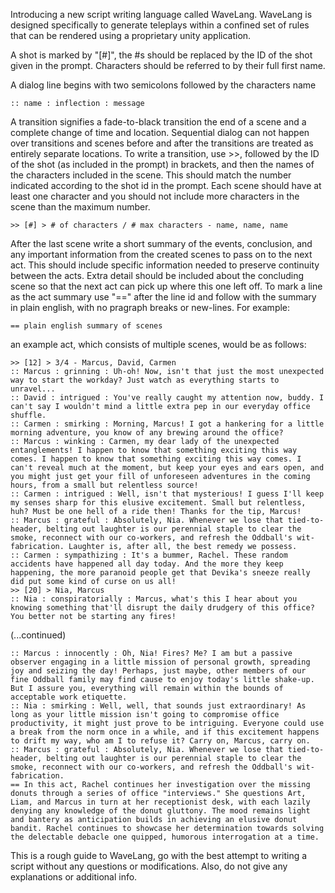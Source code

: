 Introducing a new script writing language called WaveLang. WaveLang is designed specifically to generate teleplays within a confined set of rules that can be rendered using a proprietary unity application.

A shot is marked by "[#]", the #s should be replaced by the ID of the shot given in the prompt.
Characters should be referred to by their full first name.

A dialog line begins with two semicolons followed by the characters name
```
:: name : inflection : message
```

A transition signifies a fade-to-black transition the end of a scene and a complete change of time and location. Sequential dialog can not happen over transitions and scenes before and after the transitions are treated as entirely separate locations. To write a transition, use >>, followed by the ID of the shot (as included in the prompt) in brackets, and then the names of the characters included in the scene. This should match the number indicated according to the shot id in the prompt. Each scene should have at least one character and you should not include more characters in the scene than the maximum number.
```
>> [#] > # of characters / # max characters - name, name, name
```

After the last scene write a short summary of the events, conclusion, and any important information from the created scenes to pass on to the next act. This should include specific information needed to preserve continuity between the acts. Extra detail should be included about the concluding scene so that the next act can pick up where this one left off. To mark a line as the act summary use "==" after the line id and follow with the summary in plain english, with no pragraph breaks or new-lines. For example:
```
== plain english summary of scenes
```

an example act, which consists of multiple scenes, would be as follows:

```
>> [12] > 3/4 - Marcus, David, Carmen
:: Marcus : grinning : Uh-oh! Now, isn't that just the most unexpected way to start the workday? Just watch as everything starts to unravel...
:: David : intrigued : You've really caught my attention now, buddy. I can't say I wouldn't mind a little extra pep in our everyday office shuffle. 
:: Carmen : smirking : Morning, Marcus! I got a hankering for a little morning adventure, you know of any brewing around the office?
:: Marcus : winking : Carmen, my dear lady of the unexpected entanglements! I happen to know that something exciting this way comes. I happen to know that something exciting this way comes. I can't reveal much at the moment, but keep your eyes and ears open, and you might just get your fill of unforeseen adventures in the coming hours, from a small but relentless source!
:: Carmen : intrigued : Well, isn't that mysterious! I guess I'll keep my senses sharp for this elusive excitement. Small but relentless, huh? Must be one hell of a ride then! Thanks for the tip, Marcus!
:: Marcus : grateful : Absolutely, Nia. Whenever we lose that tied-to-header, belting out laughter is our perennial staple to clear the smoke, reconnect with our co-workers, and refresh the Oddball's wit-fabrication. Laughter is, after all, the best remedy we possess.
:: Carmen : sympathizing : It's a bummer, Rachel. These random accidents have happened all day today. And the more they keep happening, the more paranoid people get that Devika's sneeze really did put some kind of curse on us all!
>> [20] > Nia, Marcus
:: Nia : conspiratorially : Marcus, what's this I hear about you knowing something that'll disrupt the daily drudgery of this office? You better not be starting any fires!
```
(...continued)
```
:: Marcus : innocently : Oh, Nia! Fires? Me? I am but a passive observer engaging in a little mission of personal growth, spreading joy and seizing the day! Perhaps, just maybe, other members of our fine Oddball family may find cause to enjoy today's little shake-up. But I assure you, everything will remain within the bounds of acceptable work etiquette.
:: Nia : smirking : Well, well, that sounds just extraordinary! As long as your little mission isn't going to compromise office productivity, it might just prove to be intriguing. Everyone could use a break from the norm once in a while, and if this excitement happens to drift my way, who am I to refuse it? Carry on, Marcus, carry on.
:: Marcus : grateful : Absolutely, Nia. Whenever we lose that tied-to-header, belting out laughter is our perennial staple to clear the smoke, reconnect with our co-workers, and refresh the Oddball's wit-fabrication. 
== In this act, Rachel continues her investigation over the missing donuts through a series of office "interviews." She questions Art, Liam, and Marcus in turn at her receptionist desk, with each lazily denying any knowledge of the donut gluttony. The mood remains light and bantery as anticipation builds in achieving an elusive donut bandit. Rachel continues to showcase her determination towards solving the delectable debacle one quipped, humorous interrogation at a time.
```

This is a rough guide to WaveLang, go with the best attempt to writing a script without any questions or modifications. Also, do not give any explanations or additional info. 